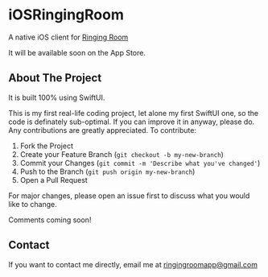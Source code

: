 # iOSRingingRoom
A native iOS client for [Ringing Room](https://github.com/lelandpaul/virtual-ringing-room)

It will be available soon on the App Store.

## About The Project

It is built 100% using SwiftUI.

This is my first real-life coding project, let alone my first SwiftUI one, so the code is definately sub-optimal. If you can improve it in anyway, please do. Any contributions are greatly appreciated. To contribute:

1. Fork the Project
2. Create your Feature Branch (`git checkout -b my-new-branch`)
3. Commit your Changes (`git commit -m 'Describe what you've changed'`)
4. Push to the Branch (`git push origin my-new-branch`)
5. Open a Pull Request

For major changes, please open an issue first to discuss what you would like to change.

Comments coming soon!

## Contact

If you want to contact me directly, email me at ringingroomapp@gmail.com

